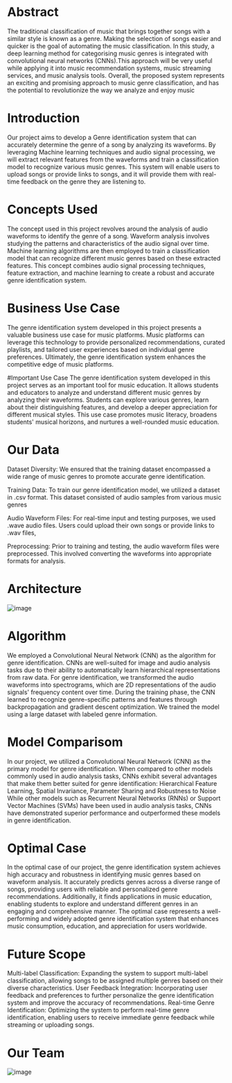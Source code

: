 # Abstract
The traditional classification of music that brings together songs with a similar style is known as a genre.  Making the selection of songs easier and quicker is the goal of automating the music classification. In this study, a deep learning method for categorising music genres is integrated with convolutional neural networks (CNNs).This approach will be very useful while applying it into music recommendation systems, music streaming services, and music analysis tools. Overall, the proposed system represents an exciting and promising approach to music genre classification, and has the potential to revolutionize the way we analyze and enjoy music

# Introduction
Our project aims to develop a Genre identification system that can accurately determine the genre of a song by analyzing its waveforms. By leveraging Machine learning techniques and audio signal processing, we will extract relevant features from the waveforms and train a classification model to recognize various music genres. This system will enable users to upload songs or provide links to songs, and it will provide them with real-time feedback on the genre they are listening to.

# Concepts Used
The concept used in this project revolves around the analysis of audio waveforms to identify the genre of a song. Waveform analysis involves studying the patterns and characteristics of the audio signal over time. Machine learning algorithms are then employed to train a classification model that can recognize different music genres based on these extracted features. This concept combines audio signal processing techniques, feature extraction, and machine learning to create a robust and accurate genre identification system.

# Business Use Case
The genre identification system developed in this project presents a valuable business use case for music platforms. Music platforms can leverage this technology to provide personalized recommendations, curated playlists, and tailored user experiences based on individual genre preferences. Ultimately, the genre identification system enhances the competitive edge of music platforms.

#Important Use Case
The genre identification system developed in this project serves as an important tool for music education. It allows students and educators to analyze and understand different music genres by analyzing their waveforms. Students can explore various genres, learn about their distinguishing features, and develop a deeper appreciation for different musical styles. This use case promotes music literacy, broadens students' musical horizons, and nurtures a well-rounded music education. 

# Our Data
Dataset Diversity: We ensured that the training dataset encompassed a wide range of music genres to promote accurate genre identification.

Training Data: To train our genre identification model, we utilized a dataset in .csv format. This dataset consisted of audio samples from various music genres

Audio Waveform Files: For real-time input and testing purposes, we used .wave audio files. Users could upload their own songs or provide links to .wav files,

Preprocessing: Prior to training and testing, the audio waveform files were preprocessed. This involved converting the waveforms into appropriate formats for analysis.

# Architecture 

![image](https://github.com/KasiR07/Genre-Classification-System/assets/108777263/b0751720-6663-4f55-ac43-f43af928c989)

# Algorithm 
We employed a Convolutional Neural Network (CNN) as the algorithm for genre identification. CNNs are well-suited for image and audio analysis tasks due to their ability to automatically learn hierarchical representations from raw data. For genre identification, we transformed the audio waveforms into spectrograms, which are 2D representations of the audio signals' frequency content over time. During the training phase, the CNN learned to recognize genre-specific patterns and features through backpropagation and gradient descent optimization. We trained the model using a large dataset with labeled genre information.

# Model Comparisom
In our project, we utilized a Convolutional Neural Network (CNN) as the primary model for genre identification. When compared to other models commonly used in audio analysis tasks, CNNs exhibit several advantages that make them better suited for genre identification:
      Hierarchical Feature Learning,
      Spatial Invariance,
      Parameter Sharing and
      Robustness to Noise
While other models such as Recurrent Neural Networks (RNNs) or Support Vector Machines (SVMs) have been used in audio analysis tasks, CNNs have demonstrated superior performance and outperformed these models in genre identification.

# Optimal Case
In the optimal case of our project, the genre identification system achieves high accuracy and robustness in identifying music genres based on waveform analysis. It accurately predicts genres across a diverse range of songs, providing users with reliable and personalized genre recommendations. Additionally, it finds applications in music education, enabling students to explore and understand different genres in an engaging and comprehensive manner. The optimal case represents a well-performing and widely adopted genre identification system that enhances music consumption, education, and appreciation for users worldwide.

# Future Scope
Multi-label Classification: Expanding the system to support multi-label classification, allowing songs to be assigned multiple genres based on their diverse characteristics. User Feedback Integration: Incorporating user feedback and preferences to further personalize the genre identification system and improve the accuracy of recommendations. Real-time Genre Identification: Optimizing the system
to perform real-time genre identification, enabling users to receive immediate genre feedback while streaming or uploading songs.

# Our Team

![image](https://github.com/KasiR07/Genre-Classification-System/assets/108777263/5efbfd22-9531-4fd6-9c24-0f985dda0252)













